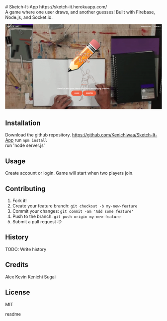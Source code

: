 <snippet>
  <content>
# Sketch-It-App
https://sketch-it.herokuapp.com/
<br />
A game where one user draws, and another guesses! Built with Firebase, Node.js, and Socket.io.

![alt tag](./screenshot-home.png)
<br />


## Installation
Download the github repository. https://github.com/Kenichiwaa/Sketch-It-App
run `npm install` <br />
run 'node server.js'


## Usage
Create account or login. Game will start when two players join.

## Contributing
1. Fork it!
2. Create your feature branch: `git checkout -b my-new-feature`
3. Commit your changes: `git commit -am 'Add some feature'`
4. Push to the branch: `git push origin my-new-feature`
5. Submit a pull request :D

## History
TODO: Write history

## Credits
Alex
Kevin
Kenichi Sugai

## License
MIT


</content>
  <tabTrigger>readme</tabTrigger>
</snippet>
